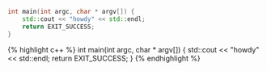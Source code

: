 ---
---

<link rel="stylesheet" href="{{ "/css/syntax.css" | relative_url }}">

```c++
int main(int argc, char * argv[]) {
    std::cout << "howdy" << std::endl;
    return EXIT_SUCCESS;
}
```

{% highlight c++ %}
int main(int argc, char * argv[]) {
    std::cout << "howdy" << std::endl;
    return EXIT_SUCCESS;
}
{% endhighlight %}
